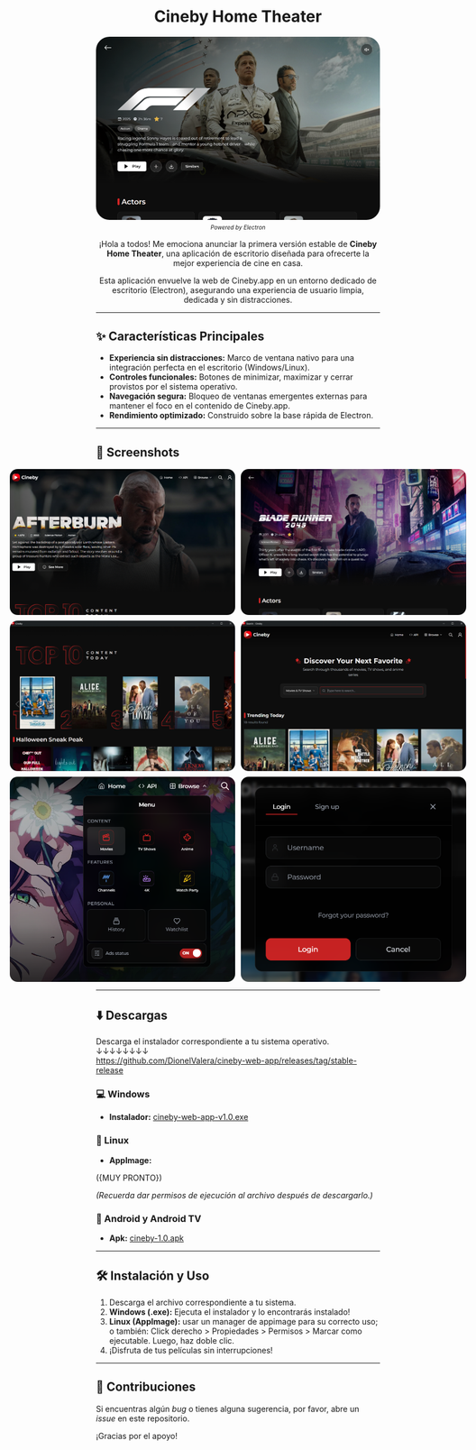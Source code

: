 <div align="center">

# Cineby Home Theater

<p align="center">
        <img src=".github/branding/banner.png" alt="Cineby branding image" width="700" style="border-radius:24px;"><br>
        <i style="font-size: 10px; color: currentColor;">
            <a href="https://www.electronjs.org/" style="color: currentColor; text-decoration: none;">Powered by Electron</a>
        </i>
</p>

¡Hola a todos! Me emociona anunciar la primera versión estable de **Cineby Home Theater**, una aplicación de escritorio diseñada para ofrecerte la mejor experiencia de cine en casa.

Esta aplicación envuelve la web de Cineby.app en un entorno dedicado de escritorio (Electron), asegurando una experiencia de usuario limpia, dedicada y sin distracciones.

</div>

---

## ✨ Características Principales

* **Experiencia sin distracciones:** Marco de ventana nativo para una integración perfecta en el escritorio (Windows/Linux).
* **Controles funcionales:** Botones de minimizar, maximizar y cerrar provistos por el sistema operativo.
* **Navegación segura:** Bloqueo de ventanas emergentes externas para mantener el foco en el contenido de Cineby.app.
* **Rendimiento optimizado:** Construido sobre la base rápida de Electron.

---

## 📸 Screenshots
<div align="center">
    <div style="display: flex; justify-content: center; gap: 10px; margin-bottom: 10px;">
        <img src="screenshots/home.png" alt="Home" width="400" style="border-radius:14px;" />
        <img src="screenshots/bladerunner.png" alt="Blade Runner" width="400" style="border-radius:14px;" />
    </div>
    <div style="display: flex; justify-content: center; gap: 10px;  margin-bottom: 10px;">
        <img src="screenshots/top10.png" alt="Top 10" width="400" style="border-radius:14px;" />
        <img src="screenshots/search.png" alt="Search" width="400" style="border-radius:14px;" />
    </div>
    <div style="display: flex; justify-content: center; gap: 10px;  margin-bottom: 10px;">
        <img src="screenshots/options.png" alt="options2" width="400" style="border-radius:14px;" />
        <img src="screenshots/login.png" alt="login" width="400" style="border-radius:14px;" />
    </div>
</div>

---

## ⬇️ Descargas

Descarga el instalador correspondiente a tu sistema operativo. <br/>
↓↓↓↓↓↓↓↓<br/>
https://github.com/DionelValera/cineby-web-app/releases/tag/stable-release

### 💻 Windows

* **Instalador:**
[cineby-web-app-v1.0.exe](https://github.com/DionelValera/cineby-web-app/releases/download/stable-release/Cineby-Setup-1.0.exe)

### 🐧 Linux

* **AppImage:**

({MUY PRONTO})

*(Recuerda dar permisos de ejecución al archivo después de descargarlo.)*

### 📱 Android y Android TV 

* **Apk:**
[cineby-1.0.apk](https://github.com/DionelValera/Cineby-web-app/releases/download/stable-release/Cineby-1.0.apk)

---

## 🛠️ Instalación y Uso

1.  Descarga el archivo correspondiente a tu sistema.
2.  **Windows (.exe):** Ejecuta el instalador y lo encontrarás instalado!
3.  **Linux (AppImage):** usar un manager de appimage para su correcto uso; o también: Click derecho > Propiedades > Permisos > Marcar como ejecutable. Luego, haz doble clic.
4.  ¡Disfruta de tus películas sin interrupciones!

---

## 🤝 Contribuciones

Si encuentras algún *bug* o tienes alguna sugerencia, por favor, abre un *issue* en este repositorio.

¡Gracias por el apoyo!
